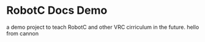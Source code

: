 # RobotC Docs Demo
a demo project to teach RobotC and other VRC cirriculum in the future.
hello from cannon
